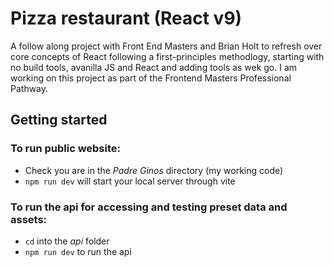 # Pizza restaurant (React v9)

A follow along project with Front End Masters and Brian Holt to refresh over core concepts of React following a first-principles methodlogy, starting with no build tools, avanilla JS and React and adding tools as wek go. I am working on this project as part of the Frontend Masters Professional Pathway.

## Getting started

### To run public website:

- Check you are in the _Padre Ginos_ directory (my working code)
- `npm run dev` will start your local server through vite

### To run the api for accessing and testing preset data and assets:

- `cd` into the _api_ folder
- `npm run dev` to run the api
